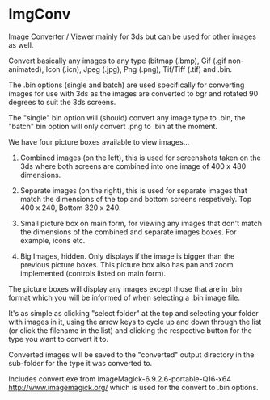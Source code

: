 # ImgConv
Image Converter / Viewer mainly for 3ds but can be used for other images as well.

Convert basically any images to any type (bitmap (.bmp), Gif (.gif non-animated), Icon (.icn), Jpeg (.jpg), Png (.png), Tif/Tiff (.tif) and .bin.

The .bin options (single and batch) are used specifically for converting images for use with 3ds as the images are converted to bgr and rotated 90 degrees to suit the 3ds screens. 

The "single" bin option will (should) convert any image type to .bin, the "batch" bin option will only convert .png to .bin at the moment.

We have four picture boxes available to view images...

1. Combined images (on the left), this is used for screenshots taken on the 3ds where both screens are combined into one image of 400 x 480 dimensions.

2. Separate images (on the right), this is used for separate images that match the dimensions of the top and bottom screens respetively. Top 400 x 240, Bottom 320 x 240.

3. Small picture box on main form, for viewing any images that don't match the dimensions of the combined and separate images boxes. For example, icons etc.

4. Big Images, hidden. Only displays if the image is bigger than the previous picture boxes. This picture box also has pan and zoom implemented (controls listed on main form).

The picture boxes will display any images except those that are in .bin format which you will be informed of when selecting a .bin image file.

It's as simple as clicking "select folder" at the top and selecting your folder with images in it, using the arrow keys to cycle up and down through the list (or click the filename in the list) and clicking the respective button for the type you want to convert it to.

Converted images will be saved to the "converted" output directory in the sub-folder for the type it was converted to.


Includes convert.exe from ImageMagick-6.9.2.6-portable-Q16-x64 http://www.imagemagick.org/ which is used for the convert to .bin options.
